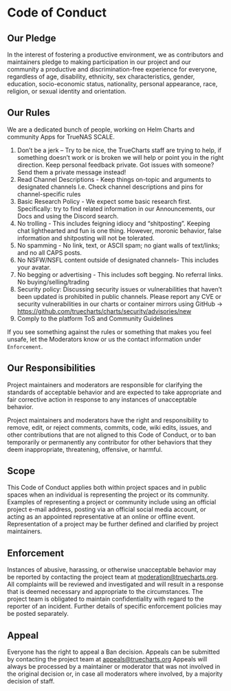 # Code of Conduct

## Our Pledge

In the interest of fostering a productive environment, we as
contributors and maintainers pledge to making participation in our project and
our community a productive and discrimination-free experience for everyone, regardless of age, disability, ethnicity, sex characteristics, gender,
education, socio-economic status, nationality, personal appearance, race,
religion, or sexual identity and orientation.

## Our Rules

We are a dedicated bunch of people, working on Helm Charts and community Apps for TrueNAS SCALE.

1. Don’t be a jerk – Try to be nice, the TrueCharts staff are trying to help, if something doesn’t work or is broken we will help or point you in the right direction. Keep personal feedback private. Got issues with someone? Send them a private message instead!
2. Read Channel Descriptions - Keep things on-topic and arguments to designated channels I.e. Check channel descriptions and pins for channel-specific rules
3. Basic Research Policy - We expect some basic research first. Specifically: try to find related information in our Announcements, our Docs and using the Discord search. 
4. No trolling - This includes feigning idiocy and “shitposting”. Keeping chat lighthearted and fun is one thing. However, moronic behavior, false information and shitposting will not be tolerated.
5. No spamming - No link, text, or ASCII spam; no giant walls of text/links; and no all CAPS posts.
6. No NSFW/NSFL content outside of designated channels- This includes your avatar.
7. No begging or advertising - This includes soft begging.  No referral links. No buying/selling/trading
8. Security policy: Discussing security issues or vulnerabilities that haven’t been updated is prohibited in public channels. Please report any CVE or security vulnerabilities in our charts or container mirrors using GitHub -> https://github.com/truecharts/charts/security/advisories/new
9. Comply to the platform ToS and Community Guidelines


If you see something against the rules or something that makes you feel unsafe, let the Moderators know or us the contact information under `Enforcement`.

## Our Responsibilities

Project maintainers and moderators are responsible for clarifying the standards of acceptable
behavior and are expected to take appropriate and fair corrective action in
response to any instances of unacceptable behavior.

Project maintainers and moderators have the right and responsibility to remove, edit, or
reject comments, commits, code, wiki edits, issues, and other contributions
that are not aligned to this Code of Conduct, or to ban temporarily or
permanently any contributor for other behaviors that they deem inappropriate,
threatening, offensive, or harmful.

## Scope

This Code of Conduct applies both within project spaces and in public spaces
when an individual is representing the project or its community. Examples of
representing a project or community include using an official project e-mail
address, posting via an official social media account, or acting as an appointed
representative at an online or offline event. Representation of a project may be
further defined and clarified by project maintainers.

## Enforcement

Instances of abusive, harassing, or otherwise unacceptable behavior may be
reported by contacting the project team at moderation@truecharts.org. All
complaints will be reviewed and investigated and will result in a response that
is deemed necessary and appropriate to the circumstances. The project team is
obligated to maintain confidentiality with regard to the reporter of an incident.
Further details of specific enforcement policies may be posted separately.

## Appeal

Everyone has the right to appeal a Ban decision. Appeals can be submitted by contacting the project team at appeals@truecharts.org
Appeals will always be processed by a maintainer or moderator that was not involved in the original decision or, in case all moderators where involved, by a majority decision of staff.
